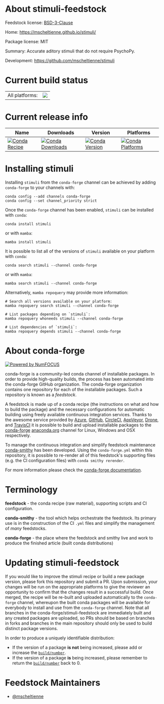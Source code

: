 About stimuli-feedstock
=======================

Feedstock license: [BSD-3-Clause](https://github.com/conda-forge/stimuli-feedstock/blob/main/LICENSE.txt)

Home: https://mscheltienne.github.io/stimuli/

Package license: MIT

Summary: Accurate aditory stimuli that do not require PsychoPy.

Development: https://github.com/mscheltienne/stimuli

Current build status
====================


<table><tr><td>All platforms:</td>
    <td>
      <a href="https://dev.azure.com/conda-forge/feedstock-builds/_build/latest?definitionId=16333&branchName=main">
        <img src="https://dev.azure.com/conda-forge/feedstock-builds/_apis/build/status/stimuli-feedstock?branchName=main">
      </a>
    </td>
  </tr>
</table>

Current release info
====================

| Name | Downloads | Version | Platforms |
| --- | --- | --- | --- |
| [![Conda Recipe](https://img.shields.io/badge/recipe-stimuli-green.svg)](https://anaconda.org/conda-forge/stimuli) | [![Conda Downloads](https://img.shields.io/conda/dn/conda-forge/stimuli.svg)](https://anaconda.org/conda-forge/stimuli) | [![Conda Version](https://img.shields.io/conda/vn/conda-forge/stimuli.svg)](https://anaconda.org/conda-forge/stimuli) | [![Conda Platforms](https://img.shields.io/conda/pn/conda-forge/stimuli.svg)](https://anaconda.org/conda-forge/stimuli) |

Installing stimuli
==================

Installing `stimuli` from the `conda-forge` channel can be achieved by adding `conda-forge` to your channels with:

```
conda config --add channels conda-forge
conda config --set channel_priority strict
```

Once the `conda-forge` channel has been enabled, `stimuli` can be installed with `conda`:

```
conda install stimuli
```

or with `mamba`:

```
mamba install stimuli
```

It is possible to list all of the versions of `stimuli` available on your platform with `conda`:

```
conda search stimuli --channel conda-forge
```

or with `mamba`:

```
mamba search stimuli --channel conda-forge
```

Alternatively, `mamba repoquery` may provide more information:

```
# Search all versions available on your platform:
mamba repoquery search stimuli --channel conda-forge

# List packages depending on `stimuli`:
mamba repoquery whoneeds stimuli --channel conda-forge

# List dependencies of `stimuli`:
mamba repoquery depends stimuli --channel conda-forge
```


About conda-forge
=================

[![Powered by
NumFOCUS](https://img.shields.io/badge/powered%20by-NumFOCUS-orange.svg?style=flat&colorA=E1523D&colorB=007D8A)](https://numfocus.org)

conda-forge is a community-led conda channel of installable packages.
In order to provide high-quality builds, the process has been automated into the
conda-forge GitHub organization. The conda-forge organization contains one repository
for each of the installable packages. Such a repository is known as a *feedstock*.

A feedstock is made up of a conda recipe (the instructions on what and how to build
the package) and the necessary configurations for automatic building using freely
available continuous integration services. Thanks to the awesome service provided by
[Azure](https://azure.microsoft.com/en-us/services/devops/), [GitHub](https://github.com/),
[CircleCI](https://circleci.com/), [AppVeyor](https://www.appveyor.com/),
[Drone](https://cloud.drone.io/welcome), and [TravisCI](https://travis-ci.com/)
it is possible to build and upload installable packages to the
[conda-forge](https://anaconda.org/conda-forge) [anaconda.org](https://anaconda.org/)
channel for Linux, Windows and OSX respectively.

To manage the continuous integration and simplify feedstock maintenance
[conda-smithy](https://github.com/conda-forge/conda-smithy) has been developed.
Using the ``conda-forge.yml`` within this repository, it is possible to re-render all of
this feedstock's supporting files (e.g. the CI configuration files) with ``conda smithy rerender``.

For more information please check the [conda-forge documentation](https://conda-forge.org/docs/).

Terminology
===========

**feedstock** - the conda recipe (raw material), supporting scripts and CI configuration.

**conda-smithy** - the tool which helps orchestrate the feedstock.
                   Its primary use is in the construction of the CI ``.yml`` files
                   and simplify the management of *many* feedstocks.

**conda-forge** - the place where the feedstock and smithy live and work to
                  produce the finished article (built conda distributions)


Updating stimuli-feedstock
==========================

If you would like to improve the stimuli recipe or build a new
package version, please fork this repository and submit a PR. Upon submission,
your changes will be run on the appropriate platforms to give the reviewer an
opportunity to confirm that the changes result in a successful build. Once
merged, the recipe will be re-built and uploaded automatically to the
`conda-forge` channel, whereupon the built conda packages will be available for
everybody to install and use from the `conda-forge` channel.
Note that all branches in the conda-forge/stimuli-feedstock are
immediately built and any created packages are uploaded, so PRs should be based
on branches in forks and branches in the main repository should only be used to
build distinct package versions.

In order to produce a uniquely identifiable distribution:
 * If the version of a package **is not** being increased, please add or increase
   the [``build/number``](https://docs.conda.io/projects/conda-build/en/latest/resources/define-metadata.html#build-number-and-string).
 * If the version of a package **is** being increased, please remember to return
   the [``build/number``](https://docs.conda.io/projects/conda-build/en/latest/resources/define-metadata.html#build-number-and-string)
   back to 0.

Feedstock Maintainers
=====================

* [@mscheltienne](https://github.com/mscheltienne/)

